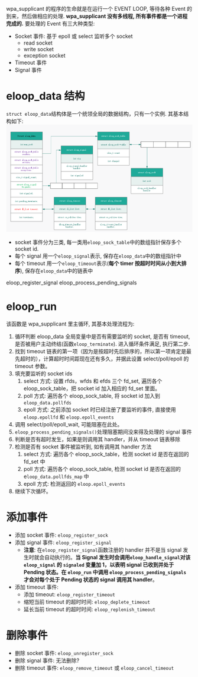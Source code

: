 wpa_supplicant 的程序的生命就是在运行一个 EVENT LOOP, 等待各种 Event 的到来，然后做相应的处理. **wpa_supplicant 没有多线程, 所有事件都是一个进程完成的.**
要处理的 Event 有三大种类型:

- Socket 事件: 基于 epoll 或 select 监听多个 socket
  - read socket
  - write socket
  - exception socket
- Timeout 事件
- Signal 事件

# eloop_data 结构

`struct eloop_data`结构体是一个统领全局的数据结构，只有一个实例. 其基本结构如下:
![Alt text](3_eloop.assets/image.png)

- socket 事件分为三类, 每一类用`eloop_sock_table`中的数组指针保存多个 socket id.
- 每个 signal 用一个`eloop_signal`表示, 保存在`eloop_data`中的数组指针中
- 每个 timeout 用一个`eloop_timeout`表示(**每个 timer 按超时时间从小到大排序**), 保存在`eloop_data`中的链表中

eloop_register_signal
eloop_process_pending_signals

# eloop_run

该函数是 wpa_supplicant 里主循环, 其基本处理流程为:

1. 循环判断 eloop_data 全局变量中是否有需要监听的 socket, 是否有 timeout, 是否被用户主动终结(函数`eloop_terminate`). 进入循环条件满足, 执行第二步.
1. 找到 timeout 链表的第一项（因为是按超时先后排序的，所以第一项肯定是最先超时的），计算超时时间距现在还有多久，并据此设置 select/poll/epoll 的 timeout 参数。
1. 填充要监听的 socket ids
   1. select 方式: 设置 rfds，wfds 和 efds 三个 fd_set, 遍历各个 eloop_sock_table，把 socket id 加入相应的 fd_set 里面。
   1. poll 方式: 遍历各个 eloop_sock_table, 将 socket id 加入到 `eloop_data.pollfds`
   1. epoll 方式: 之前添加 socket 时已经注册了要监听的事件, 直接使用 `eloop.epollfd` 和 `eloop.epoll_events`
1. 调用 select/poll/epoll_wait, 可能阻塞在此处。
1. `eloop_process_pending_signals()`处理阻塞期间没来得及处理的 signal 事件
1. 判断是否有超时发生，如果是则调用其 handler，并从 timeout 链表移除
1. 检测是否有 socket 事件被监听到, 如有调用其 handler 方法
   1. select 方式: 遍历各个 eloop_sock_table，检测 socket id 是否在返回的 fd_set 中
   1. poll 方式: 遍历各个 eloop_sock_table, 检测 socket id 是否在返回的 e`loop_data.pollfds_map` 中
   1. epoll 方式: 检测返回的 `eloop.epoll_events`
1. 继续下次循环。

# 添加事件

- 添加 socket 事件: `eloop_register_sock`
- 添加 signal 事件: `eloop_register_signal`
  - **注意**: 在`eloop_register_signal`函数注册的 handler 并不是当 signal 发生时就会自动执行的。**当 Signal 发生时会调用`eloop_handle_signal`对该 `eloop_signal` 的 `signaled` 变量加 1，以表明 signal 已收到并处于 Pending 状态。在 `eloop_run` 中调用 `eloop_process_pending_signals` 才会对每个处于 Pending 状态的 signal 调用其 handler**。
- 添加 timeout 事件:
  - 添加 timeout: `eloop_register_timeout`
  - 缩短当前 timeout 的超时时间: `eloop_deplete_timeout`
  - 延长当前 timeout 的超时时间: `eloop_replenish_timeout`

# 删除事件

- 删除 socket 事件: `eloop_unregister_sock`
- 删除 signal 事件: 无法删除?
- 删除 timeout 事件: `eloop_remove_timeout` 或 `eloop_cancel_timeout`
